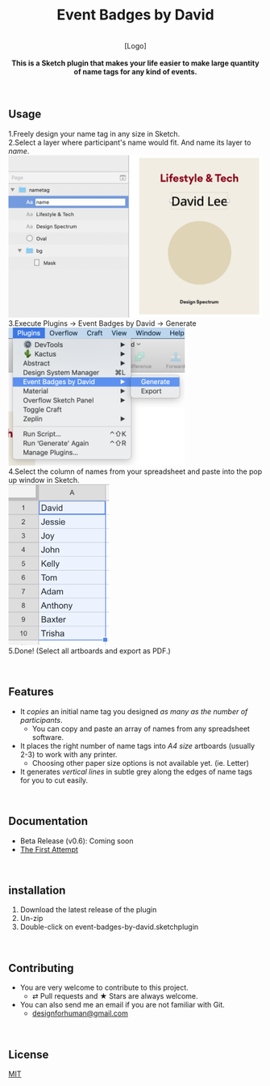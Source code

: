 <h1 align="center">Event Badges by David</h1>
<br/>
<div align="center">
[Logo]
</div>
<br/>
<div align="center">
<strong>This is a Sketch plugin that makes your life easier to make large quantity of name tags for any kind of events.</strong>
</div>

<br/>
<br/>

## Usage
1.Freely design your name tag in any size in Sketch.<br/>
2.Select a layer where participant's name would fit. And name its layer to _name_.<br/>
  <img src="docs/images/usage_2.png" width="540"><br/>
3.Execute Plugins → Event Badges by David → Generate<br/>
  <img src="docs/images/usage_3.png" width="350"><br/>
4.Select the column of names from your spreadsheet and paste into the pop up window in Sketch.<br/>
  <img src="docs/images/usage_4.png" width="200"><br/>
5.Done! (Select all artboards and export as PDF.)

<br/>

## Features
- It _copies_ an initial name tag you designed _as many as the number of participants_.
  - You can copy and paste an array of names from any spreadsheet software.
- It places the right number of name tags into _A4 size_ artboards (usually 2-3) to work with any printer.
  - Choosing other paper size options is not available yet. (ie. Letter)
- It generates _vertical lines_ in subtle grey along the edges of name tags for you to cut easily.

<br/>

## Documentation
- Beta Release (v0.6): Coming soon
- [The First Attempt](https://medium.com/@designforhuman/designing-for-large-scale-handling-repetitions-with-code-in-sketch-85ef3efa868a)

<br/>

## installation
1. Download the latest release of the plugin
2. Un-zip
3. Double-click on event-badges-by-david.sketchplugin

<br/>

## Contributing
- You are very welcome to contribute to this project.
  - ⇄ Pull requests and ★ Stars are always welcome.
- You can also send me an email if you are not familiar with Git.
  - designforhuman@gmail.com

<br/>

## License
[MIT](https://github.com/designforhuman/event-badges-by-david/blob/master/LICENSE)

